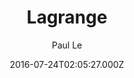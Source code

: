 ---
title: Lagrange
github: 'https://github.com/LeNPaul/Lagrange'
demo: 'https://lenpaul.github.io/Lagrange/'
author: Paul Le
ssg:
  - Jekyll
cms:
  - No Cms
date: 2016-07-24T02:05:27.000Z
github_branch: gh-pages
description: A minimalist Jekyll theme for running a personal blog
stale: true
---